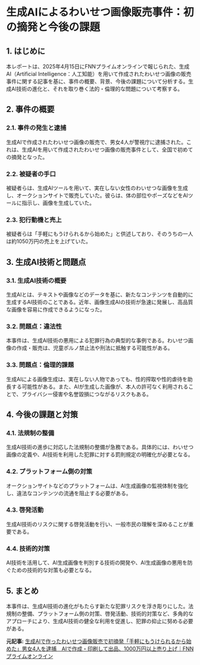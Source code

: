 # 生成AIによるわいせつ画像販売事件：初の摘発と今後の課題

## 1. はじめに

本レポートは、2025年4月15日にFNNプライムオンラインで報じられた、生成AI（Artificial Intelligence：人工知能）を用いて作成されたわいせつ画像の販売事件に関する記事を基に、事件の概要、背景、今後の課題について分析する。生成AI技術の進化と、それを取り巻く法的・倫理的な問題について考察する。

## 2. 事件の概要

### 2.1. 事件の発生と逮捕

生成AIで作成されたわいせつ画像の販売で、男女4人が警視庁に逮捕された。これは、生成AIを用いて作成されたわいせつ画像の販売事件として、全国で初めての摘発となった。

### 2.2. 被疑者の手口

被疑者らは、生成AIツールを用いて、実在しない女性のわいせつな画像を生成し、オークションサイトで販売していた。彼らは、体の部位やポーズなどをAIツールに指示し、画像を生成していた。

### 2.3. 犯行動機と売上

被疑者らは「手軽にもうけられるから始めた」と供述しており、そのうちの一人は約1050万円の売上を上げていた。

## 3. 生成AI技術と問題点

### 3.1. 生成AI技術の概要

生成AIとは、テキストや画像などのデータを基に、新たなコンテンツを自動的に生成するAI技術のことである。近年、画像生成AIの技術が急速に発展し、高品質な画像を容易に作成できるようになった。

### 3.2. 問題点：違法性

本事件は、生成AI技術の悪用による犯罪行為の典型的な事例である。わいせつ画像の作成・販売は、児童ポルノ禁止法や刑法に抵触する可能性がある。

### 3.3. 問題点：倫理的課題

生成AIによる画像生成は、実在しない人物であっても、性的搾取や性的虐待を助長する可能性がある。また、AIが生成した画像が、本人の許可なく利用されることで、プライバシー侵害や名誉毀損につながるリスクもある。

## 4. 今後の課題と対策

### 4.1. 法規制の整備

生成AI技術の進歩に対応した法規制の整備が急務である。具体的には、わいせつ画像の定義や、AI技術を利用した犯罪に対する罰則規定の明確化が必要となる。

### 4.2. プラットフォーム側の対策

オークションサイトなどのプラットフォームは、AI生成画像の監視体制を強化し、違法なコンテンツの流通を阻止する必要がある。

### 4.3. 啓発活動

生成AI技術のリスクに関する啓発活動を行い、一般市民の理解を深めることが重要である。

### 4.4. 技術的対策

AI技術を活用して、AI生成画像を判別する技術の開発や、AI生成画像の悪用を防ぐための技術的な対策も必要となる。

## 5. まとめ

本事件は、生成AI技術の進化がもたらす新たな犯罪リスクを浮き彫りにした。法規制の整備、プラットフォーム側の対策、啓発活動、技術的対策など、多角的なアプローチにより、生成AI技術の健全な利用を促進し、犯罪の抑止に努める必要がある。



**元記事:** [生成AIで作ったわいせつ画像販売で初摘発「手軽にもうけられるから始めた」男女4人を逮捕　AIで作成・印刷して出品、1000万円以上売り上げ｜FNNプライムオンライン](https://www.fnn.jp/articles/-/857754?display=full)
